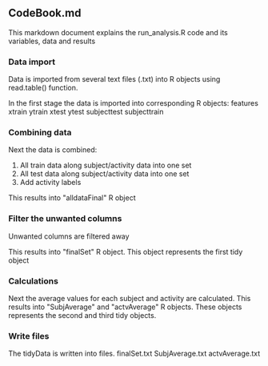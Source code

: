 ## CodeBook.md
This markdown document explains the run_analysis.R code and its variables, data and results

### Data import

Data is imported from several text files (.txt) into R objects using read.table() function.

In the first stage the data is imported into corresponding R objects:
features
xtrain
ytrain
xtest
ytest
subjecttest
subjecttrain

### Combining data

Next the data is combined:
1. All train data along subject/activity data into one set
2. All test data along subject/activity data into one set
3. Add activity labels

This results into "alldataFinal" R object

### Filter the unwanted columns

Unwanted columns are filtered away

This results into "finalSet" R object.
This object represents the first tidy object

### Calculations

Next the average values for each subject and activity are calculated.
This results into "SubjAverage" and "actvAverage" R objects.
These objects represents the second and third tidy objects.

### Write files

The tidyData is written into files.
finalSet.txt
SubjAverage.txt
actvAverage.txt

